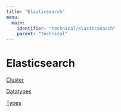 ```yaml
---
title: "Elasticsearch"
menu:
  main:
    identifier: "technical/elasticsearch"
    parent: "technical"
---
```


# Elasticsearch

[Cluster](cluster/)

[Datatypes](datatypes/)

[Types](types/)

